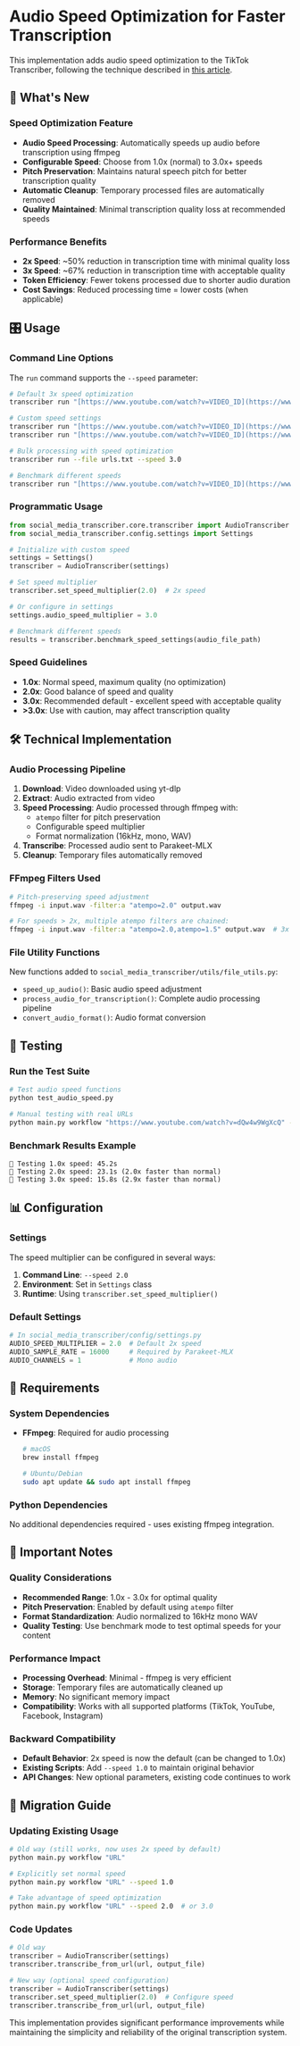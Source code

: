 # Audio Speed Optimization for Faster Transcription

This implementation adds audio speed optimization to the TikTok Transcriber, following the technique described in [this article](https://george.mand.is/2025/06/openai-charges-by-the-minute-so-make-the-minutes-shorter/).

## 🚀 What's New

### Speed Optimization Feature

- **Audio Speed Processing**: Automatically speeds up audio before transcription using ffmpeg
- **Configurable Speed**: Choose from 1.0x (normal) to 3.0x+ speeds
- **Pitch Preservation**: Maintains natural speech pitch for better transcription quality
- **Automatic Cleanup**: Temporary processed files are automatically removed
- **Quality Maintained**: Minimal transcription quality loss at recommended speeds

### Performance Benefits

- **2x Speed**: ~50% reduction in transcription time with minimal quality loss
- **3x Speed**: ~67% reduction in transcription time with acceptable quality
- **Token Efficiency**: Fewer tokens processed due to shorter audio duration
- **Cost Savings**: Reduced processing time = lower costs (when applicable)

## 🎛️ Usage

### Command Line Options

The `run` command supports the `--speed` parameter:

```bash
# Default 3x speed optimization
transcriber run "[https://www.youtube.com/watch?v=VIDEO_ID](https://www.youtube.com/watch?v=VIDEO_ID)"

# Custom speed settings
transcriber run "[https://www.youtube.com/watch?v=VIDEO_ID](https://www.youtube.com/watch?v=VIDEO_ID)" --speed 2.0
transcriber run "[https://www.youtube.com/watch?v=VIDEO_ID](https://www.youtube.com/watch?v=VIDEO_ID)" --speed 1.0  # No optimization

# Bulk processing with speed optimization
transcriber run --file urls.txt --speed 3.0

# Benchmark different speeds
transcriber run "[https://www.youtube.com/watch?v=VIDEO_ID](https://www.youtube.com/watch?v=VIDEO_ID)" --benchmark
````

### Programmatic Usage

```python
from social_media_transcriber.core.transcriber import AudioTranscriber
from social_media_transcriber.config.settings import Settings

# Initialize with custom speed
settings = Settings()
transcriber = AudioTranscriber(settings)

# Set speed multiplier
transcriber.set_speed_multiplier(2.0)  # 2x speed

# Or configure in settings
settings.audio_speed_multiplier = 3.0

# Benchmark different speeds
results = transcriber.benchmark_speed_settings(audio_file_path)
```

### Speed Guidelines

- **1.0x**: Normal speed, maximum quality (no optimization)
- **2.0x**: Good balance of speed and quality
- **3.0x**: Recommended default - excellent speed with acceptable quality
- **>3.0x**: Use with caution, may affect transcription quality

## 🛠️ Technical Implementation

### Audio Processing Pipeline

1. **Download**: Video downloaded using yt-dlp
2. **Extract**: Audio extracted from video
3. **Speed Processing**: Audio processed through ffmpeg with:
   - `atempo` filter for pitch preservation
   - Configurable speed multiplier
   - Format normalization (16kHz, mono, WAV)
4. **Transcribe**: Processed audio sent to Parakeet-MLX
5. **Cleanup**: Temporary files automatically removed

### FFmpeg Filters Used

```bash
# Pitch-preserving speed adjustment
ffmpeg -i input.wav -filter:a "atempo=2.0" output.wav

# For speeds > 2x, multiple atempo filters are chained:
ffmpeg -i input.wav -filter:a "atempo=2.0,atempo=1.5" output.wav  # 3x speed
```

### File Utility Functions

New functions added to `social_media_transcriber/utils/file_utils.py`:

- `speed_up_audio()`: Basic audio speed adjustment
- `process_audio_for_transcription()`: Complete audio processing pipeline
- `convert_audio_format()`: Audio format conversion

## 🧪 Testing

### Run the Test Suite

```bash
# Test audio speed functions
python test_audio_speed.py

# Manual testing with real URLs
python main.py workflow "https://www.youtube.com/watch?v=dQw4w9WgXcQ" --benchmark
```

### Benchmark Results Example

```
🧪 Testing 1.0x speed: 45.2s
🧪 Testing 2.0x speed: 23.1s (2.0x faster than normal)
🧪 Testing 3.0x speed: 15.8s (2.9x faster than normal)
```

## 📊 Configuration

### Settings

The speed multiplier can be configured in several ways:

1. **Command Line**: `--speed 2.0`
2. **Environment**: Set in `Settings` class
3. **Runtime**: Using `transcriber.set_speed_multiplier()`

### Default Settings

```python
# In social_media_transcriber/config/settings.py
AUDIO_SPEED_MULTIPLIER = 2.0  # Default 2x speed
AUDIO_SAMPLE_RATE = 16000     # Required by Parakeet-MLX
AUDIO_CHANNELS = 1            # Mono audio
```

## 🔧 Requirements

### System Dependencies

- **FFmpeg**: Required for audio processing

  ```bash
  # macOS
  brew install ffmpeg
  
  # Ubuntu/Debian
  sudo apt update && sudo apt install ffmpeg
  ```

### Python Dependencies

No additional dependencies required - uses existing ffmpeg integration.

## 🚨 Important Notes

### Quality Considerations

- **Recommended Range**: 1.0x - 3.0x for optimal quality
- **Pitch Preservation**: Enabled by default using `atempo` filter
- **Format Standardization**: Audio normalized to 16kHz mono WAV
- **Quality Testing**: Use benchmark mode to test optimal speeds for your content

### Performance Impact

- **Processing Overhead**: Minimal - ffmpeg is very efficient
- **Storage**: Temporary files are automatically cleaned up
- **Memory**: No significant memory impact
- **Compatibility**: Works with all supported platforms (TikTok, YouTube, Facebook, Instagram)

### Backward Compatibility

- **Default Behavior**: 2x speed is now the default (can be changed to 1.0x)
- **Existing Scripts**: Add `--speed 1.0` to maintain original behavior
- **API Changes**: New optional parameters, existing code continues to work

## 🔄 Migration Guide

### Updating Existing Usage

```bash
# Old way (still works, now uses 2x speed by default)
python main.py workflow "URL"

# Explicitly set normal speed
python main.py workflow "URL" --speed 1.0

# Take advantage of speed optimization
python main.py workflow "URL" --speed 2.0  # or 3.0
```

### Code Updates

```python
# Old way
transcriber = AudioTranscriber(settings)
transcriber.transcribe_from_url(url, output_file)

# New way (optional speed configuration)
transcriber = AudioTranscriber(settings)
transcriber.set_speed_multiplier(2.0)  # Configure speed
transcriber.transcribe_from_url(url, output_file)
```

This implementation provides significant performance improvements while maintaining the simplicity and reliability of the original transcription system.
